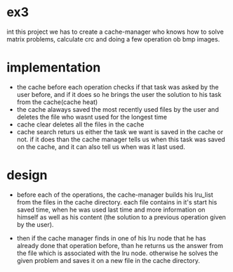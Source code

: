 
# ex3


int this project we has to create a cache-manager who knows how to solve matrix problems, calculate crc
and doing a few operation ob bmp images.


# implementation

 - the cache before each operation checks if that task was asked by the user before, and if it does so  he brings 
 the user the solution to his task from the cache(cache heat)
- the cache alaways saved the most recently used files by the user and deletes the file who wasnt used for 
the longest time
- cache clear deletes all the files in the cache
- cache search returs us either the task we want is saved in the cache or not. if it does than the
cache manager tells us when this task was saved on the cache, and it can also tell us when was it last used.


# design

 * before each of the operations, the cache-manager builds his lru_list from the files in the cache directory.
 each file contains in it's start his saved time, when he was used last time and more information on himself
as well as his content (the solution to a previous operation given by the user).

* then if the cache manager finds in one of his lru node that he has already done that operation before, 
than he returns us the answer from the file which is associated with the lru node. otherwise he solves the 
given problem and saves it on a new file in the cache directory.
